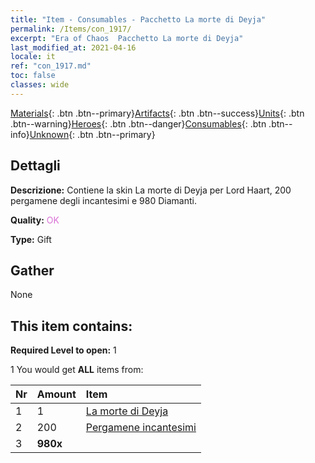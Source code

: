 ```yaml
---
title: "Item - Consumables - Pacchetto La morte di Deyja"
permalink: /Items/con_1917/
excerpt: "Era of Chaos  Pacchetto La morte di Deyja"
last_modified_at: 2021-04-16
locale: it
ref: "con_1917.md"
toc: false
classes: wide
---
```

 [Materials](/it/Items/){: .btn .btn--primary}[Artifacts](/it/Items/Artifacts/){: .btn .btn--success}[Units](/it/Items/Units/){: .btn .btn--warning}[Heroes](/it/Items/Heroes/){: .btn .btn--danger}[Consumables](/it/Items/Consumables/){: .btn .btn--info}[Unknown](/it/Items/Unknown/){: .btn .btn--primary}

## Dettagli
 **Descrizione:** Contiene la skin La morte di Deyja per Lord Haart, 200 pergamene degli incantesimi e 980 Diamanti.

 **Quality:** <span style="color: #DA70D6">OK</span>

 **Type:** Gift

## Gather

  None

## This item contains:

 **Required Level to open:** 1

 1 You would get **ALL** items  from:

  | Nr | Amount |     Item    |
  |:---|:-------|:------------|
  | 1 | 1 | [La morte di Deyja](/it/Items/con_1050/) |  | 
  | 2 | 200 | [Pergamene incantesimi](/it/Items/con_694/) |  | 
  | 3 |  **980x** | <i class="fas fa-gem"/> |  | 
